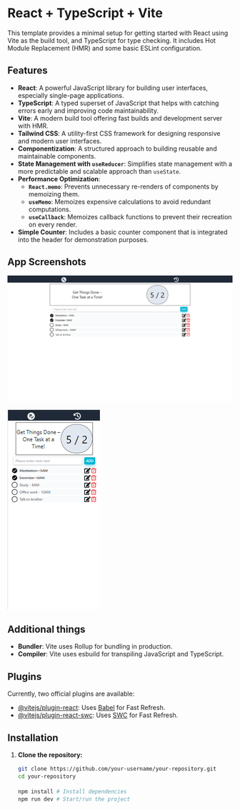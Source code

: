# React + TypeScript + Vite

This template provides a minimal setup for getting started with React using Vite as the build tool, and TypeScript for type checking. It includes Hot Module Replacement (HMR) and some basic ESLint configuration.


## Features

- **React**: A powerful JavaScript library for building user interfaces, especially single-page applications.
- **TypeScript**: A typed superset of JavaScript that helps with catching errors early and improving code maintainability.
- **Vite**: A modern build tool offering fast builds and development server with HMR.
- **Tailwind CSS**: A utility-first CSS framework for designing responsive and modern user interfaces.
- **Componentization**: A structured approach to building reusable and maintainable components.
- **State Management with `useReducer`**: Simplifies state management with a more predictable and scalable approach than `useState`.
- **Performance Optimization**:
  - **`React.memo`**: Prevents unnecessary re-renders of components by memoizing them.
  - **`useMemo`**: Memoizes expensive calculations to avoid redundant computations.
  - **`useCallback`**: Memoizes callback functions to prevent their recreation on every render.
- **Simple Counter**: Includes a basic counter component that is integrated into the header for demonstration purposes.


## App Screenshots 
![alt text](./src/assets/image-2.png)

![alt text](./src/assets/image-4.png)


## Additional things 
- **Bundler**: Vite uses Rollup for bundling in production.
- **Compiler**: Vite uses esbuild for transpiling JavaScript and TypeScript.

## Plugins

Currently, two official plugins are available:

- [@vitejs/plugin-react](https://github.com/vitejs/vite-plugin-react/blob/main/packages/plugin-react/README.md): Uses [Babel](https://babeljs.io/) for Fast Refresh.
- [@vitejs/plugin-react-swc](https://github.com/vitejs/vite-plugin-react-swc): Uses [SWC](https://swc.rs/) for Fast Refresh.


## Installation

1. **Clone the repository:**

   ```bash
   git clone https://github.com/your-username/your-repository.git
   cd your-repository

   npm install # Install dependencies
   npm run dev # Start/run the project



